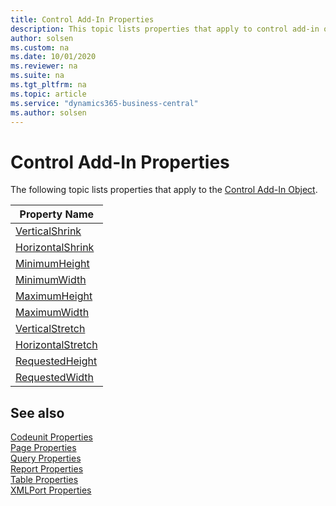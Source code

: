 ```yaml
---
title: Control Add-In Properties
description: This topic lists properties that apply to control add-in object.
author: solsen
ms.custom: na
ms.date: 10/01/2020
ms.reviewer: na
ms.suite: na
ms.tgt_pltfrm: na
ms.topic: article
ms.service: "dynamics365-business-central"
ms.author: solsen
---
```


# Control Add-In Properties

The following topic lists properties that apply to the [Control Add-In Object](../devenv-control-addin-object.md).

|Property Name|
|-------------|
|[VerticalShrink](devenv-verticalshrink-property.md)|
|[HorizontalShrink](devenv-horizontalshrink-property.md)|
|[MinimumHeight](devenv-minimumheight-property.md)|
|[MinimumWidth](devenv-minimumwidth-property.md)|
|[MaximumHeight](devenv-maximumheight-property.md)|
|[MaximumWidth](devenv-maximumwidth-property.md)|
|[VerticalStretch](devenv-verticalstretch-property.md)|
|[HorizontalStretch](devenv-horizontalstretch-property.md)|
|[RequestedHeight](devenv-requestedheight-property.md)|
|[RequestedWidth](devenv-requestedwidth-property.md)|

## See also

[Codeunit Properties](devenv-codeunit-properties.md)  
[Page Properties](devenv-page-property-overview.md)  
[Query Properties](devenv-query-properties.md)  
[Report Properties](devenv-report-properties.md)  
[Table Properties](devenv-table-properties.md)  
[XMLPort Properties](devenv-xmlport-properties.md) 